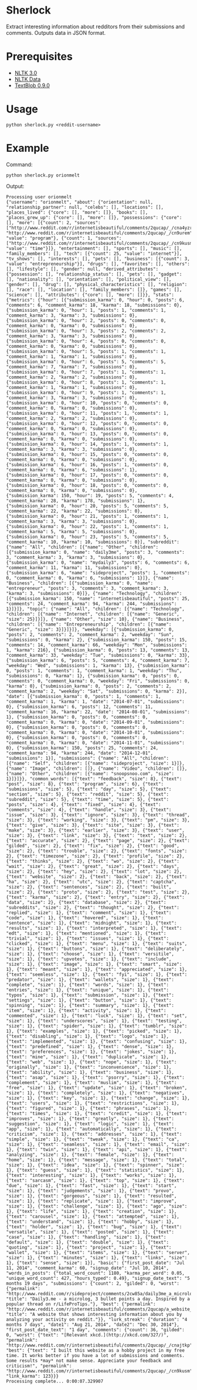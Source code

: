 Sherlock
========

Extract interesting information about redditors from their submissions and comments. Outputs data in JSON format.

Prerequisites
=============
* [NLTK 3.0](http://www.nltk.org/)
* [NLTK Data](http://www.nltk.org/data.html)
* [TextBlob 0.9.0](http://textblob.readthedocs.org/en/dev/)

Usage
=====
    python sherlock.py <reddit-username>
    
Example
======
Command:

    python sherlock.py orionmelt

Output:

    Processing user orionmelt
    {"username": "orionmelt", "about": {"orientation": null, "relationship_partner": null, "celebs": [], "locations": [], "places_lived": {"core": [], "more": []}, "books": [], "places_grew_up": {"core": [], "more": []}, "possessions": {"core": [], "more": [{"count": 2, "sources": ["http://www.reddit.com/r/internetisbeautiful/comments/2qucap/_/cna4yzr", "http://www.reddit.com/r/internetisbeautiful/comments/2qucap/_/cn9urem"], "value": "program"}, {"count": 1, "sources": ["http://www.reddit.com/r/internetisbeautiful/comments/2qucap/_/cn9kusm"], "value": "time"}]}, "entertainment": [], "sports": [], "music": [], "family_members": [], "tech": [{"count": 25, "value": "internet"}], "tv_shows": [], "interests": [], "pets": [], "business": [{"count": 3, "value": "entrepreneurship"}], "drugs": [], "favorites": [], "others": [], "lifestyle": [], "gender": null, "derived_attributes": {"possession": [], "relationship_status": [], "pets": [], "gadget": [], "nationality": [], "orientation": [], "political_view": [], "gender": [], "drug": [], "physical_characteristics": [], "religion": [], "race": [], "location": [], "family_members": []}, "games": [], "science": [], "attributes": {"core": [], "more": []}}, "stats": {"metrics": {"hour": [{"submission_karma": 0, "hour": 0, "posts": 6, "comments": 6, "comment_karma": 18, "karma": 18, "submissions": 0}, {"submission_karma": 0, "hour": 1, "posts": 1, "comments": 1, "comment_karma": 3, "karma": 3, "submissions": 0}, {"submission_karma": 0, "hour": 2, "posts": 0, "comments": 0, "comment_karma": 0, "karma": 0, "submissions": 0}, {"submission_karma": 0, "hour": 3, "posts": 2, "comments": 2, "comment_karma": 3, "karma": 3, "submissions": 0}, {"submission_karma": 0, "hour": 4, "posts": 0, "comments": 0, "comment_karma": 0, "karma": 0, "submissions": 0}, {"submission_karma": 0, "hour": 5, "posts": 1, "comments": 1, "comment_karma": 1, "karma": 1, "submissions": 0}, {"submission_karma": 0, "hour": 6, "posts": 5, "comments": 5, "comment_karma": 7, "karma": 7, "submissions": 0}, {"submission_karma": 0, "hour": 7, "posts": 1, "comments": 1, "comment_karma": 2, "karma": 2, "submissions": 0}, {"submission_karma": 0, "hour": 8, "posts": 1, "comments": 1, "comment_karma": 1, "karma": 1, "submissions": 0}, {"submission_karma": 0, "hour": 9, "posts": 1, "comments": 1, "comment_karma": 3, "karma": 3, "submissions": 0}, {"submission_karma": 0, "hour": 10, "posts": 0, "comments": 0, "comment_karma": 0, "karma": 0, "submissions": 0}, {"submission_karma": 0, "hour": 11, "posts": 1, "comments": 1, "comment_karma": 2, "karma": 2, "submissions": 0}, {"submission_karma": 0, "hour": 12, "posts": 0, "comments": 0, "comment_karma": 0, "karma": 0, "submissions": 0}, {"submission_karma": 0, "hour": 13, "posts": 0, "comments": 0, "comment_karma": 0, "karma": 0, "submissions": 0}, {"submission_karma": 0, "hour": 14, "posts": 1, "comments": 1, "comment_karma": 3, "karma": 3, "submissions": 0}, {"submission_karma": 0, "hour": 15, "posts": 0, "comments": 0, "comment_karma": 0, "karma": 0, "submissions": 0}, {"submission_karma": 6, "hour": 16, "posts": 1, "comments": 0, "comment_karma": 0, "karma": 6, "submissions": 1}, {"submission_karma": 0, "hour": 17, "posts": 0, "comments": 0, "comment_karma": 0, "karma": 0, "submissions": 0}, {"submission_karma": 0, "hour": 18, "posts": 0, "comments": 0, "comment_karma": 0, "karma": 0, "submissions": 0}, {"submission_karma": 150, "hour": 19, "posts": 5, "comments": 4, "comment_karma": 28, "karma": 178, "submissions": 1}, {"submission_karma": 0, "hour": 20, "posts": 5, "comments": 5, "comment_karma": 22, "karma": 22, "submissions": 0}, {"submission_karma": 0, "hour": 21, "posts": 1, "comments": 1, "comment_karma": 3, "karma": 3, "submissions": 0}, {"submission_karma": 0, "hour": 22, "posts": 1, "comments": 1, "comment_karma": 5, "karma": 5, "submissions": 0}, {"submission_karma": 0, "hour": 23, "posts": 5, "comments": 5, "comment_karma": 10, "karma": 10, "submissions": 0}], "subreddit": {"name": "All", "children": [{"name": "Other", "children": [{"submission_karma": 0, "name": "daily3me", "posts": 3, "comments": 3, "comment_karma": 3, "karma": 3, "submissions": 0}, {"submission_karma": 0, "name": "mydaily3", "posts": 6, "comments": 6, "comment_karma": 11, "karma": 11, "submissions": 0}, {"submission_karma": 6, "name": "sideproject", "posts": 1, "comments": 0, "comment_karma": 0, "karma": 6, "submissions": 1}]}, {"name": "Business", "children": [{"submission_karma": 0, "name": "entrepreneur", "posts": 3, "comments": 3, "comment_karma": 3, "karma": 3, "submissions": 0}]}, {"name": "Technology", "children": [{"submission_karma": 150, "name": "internetisbeautiful", "posts": 25, "comments": 24, "comment_karma": 94, "karma": 244, "submissions": 1}]}]}, "topic": {"name": "All", "children": [{"name": "Technology", "children": [{"name": "Internet", "children": [{"name": "Generic", "size": 25}]}]}, {"name": "Other", "size": 10}, {"name": "Business", "children": [{"name": "Entrepreneurship", "children": [{"name": "Generic", "size": 3}]}]}]}, "weekday": [{"submission_karma": 0, "posts": 2, "comments": 2, "comment_karma": 2, "weekday": "Sun", "submissions": 0, "karma": 2}, {"submission_karma": 150, "posts": 15, "comments": 14, "comment_karma": 66, "weekday": "Mon", "submissions": 1, "karma": 216}, {"submission_karma": 0, "posts": 13, "comments": 13, "comment_karma": 33, "weekday": "Tue", "submissions": 0, "karma": 33}, {"submission_karma": 6, "posts": 5, "comments": 4, "comment_karma": 7, "weekday": "Wed", "submissions": 1, "karma": 13}, {"submission_karma": 0, "posts": 1, "comments": 1, "comment_karma": 1, "weekday": "Thu", "submissions": 0, "karma": 1}, {"submission_karma": 0, "posts": 0, "comments": 0, "comment_karma": 0, "weekday": "Fri", "submissions": 0, "karma": 0}, {"submission_karma": 0, "posts": 2, "comments": 2, "comment_karma": 2, "weekday": "Sat", "submissions": 0, "karma": 2}], "date": [{"submission_karma": 0, "posts": 1, "comments": 1, "comment_karma": 1, "karma": 1, "date": "2014-07-01", "submissions": 0}, {"submission_karma": 6, "posts": 12, "comments": 11, "comment_karma": 16, "karma": 22, "date": "2014-08-01", "submissions": 1}, {"submission_karma": 0, "posts": 0, "comments": 0, "comment_karma": 0, "karma": 0, "date": "2014-09-01", "submissions": 0}, {"submission_karma": 0, "posts": 0, "comments": 0, "comment_karma": 0, "karma": 0, "date": "2014-10-01", "submissions": 0}, {"submission_karma": 0, "posts": 0, "comments": 0, "comment_karma": 0, "karma": 0, "date": "2014-11-01", "submissions": 0}, {"submission_karma": 150, "posts": 25, "comments": 24, "comment_karma": 94, "karma": 244, "date": "2014-12-01", "submissions": 1}], "submissions": {"name": "All", "children": [{"name": "Self", "children": [{"name": "sideproject", "size": 1}]}, {"name": "Image", "children": []}, {"name": "Video", "children": []}, {"name": "Other", "children": [{"name": "snoopsnoo.com", "size": 1}]}]}}, "common_words": [{"text": "feedback", "size": 8}, {"text": "post", "size": 8}, {"text": "program", "size": 6}, {"text": "submissions", "size": 5}, {"text": "day", "size": 5}, {"text": "section", "size": 5}, {"text": "reddit", "size": 5}, {"text": "subreddit", "size": 5}, {"text": "time", "size": 5}, {"text": "posts", "size": 4}, {"text": "fixed", "size": 4}, {"text": "comments", "size": 4}, {"text": "handle", "size": 3}, {"text": "issue", "size": 3}, {"text": "ignore", "size": 3}, {"text": "thread", "size": 3}, {"text": "working", "size": 3}, {"text": "pm", "size": 3}, {"text": "give", "size": 3}, {"text": "site", "size": 3}, {"text": "make", "size": 3}, {"text": "earlier", "size": 3}, {"text": "user", "size": 3}, {"text": "link", "size": 3}, {"text": "text", "size": 2}, {"text": "accurate", "size": 2}, {"text": "page", "size": 2}, {"text": "gilded", "size": 2}, {"text": "fix", "size": 2}, {"text": "good", "size": 2}, {"text": "trouble", "size": 2}, {"text": "fonts", "size": 2}, {"text": "timezone", "size": 2}, {"text": "profile", "size": 2}, {"text": "thinks", "size": 2}, {"text": "wo", "size": 2}, {"text": "wait", "size": 2}, {"text": "great", "size": 2}, {"text": "days", "size": 2}, {"text": "hey", "size": 2}, {"text": "lot", "size": 2}, {"text": "website", "size": 2}, {"text": "back", "size": 2}, {"text": "ha", "size": 2}, {"text": "utc", "size": 2}, {"text": "captcha", "size": 2}, {"text": "sentences", "size": 2}, {"text": "built", "size": 2}, {"text": "proto", "size": 2}, {"text": "test", "size": 2}, {"text": "karma", "size": 2}, {"text": "entry", "size": 2}, {"text": "data", "size": 2}, {"text": "database", "size": 2}, {"text": "subreddits", "size": 2}, {"text": "thought", "size": 2}, {"text": "replied", "size": 1}, {"text": "comment", "size": 1}, {"text": "code", "size": 1}, {"text": "hovered", "size": 1}, {"text": "sentence", "size": 1}, {"text": "midnight", "size": 1}, {"text": "results", "size": 1}, {"text": "interpreted", "size": 1}, {"text": "edt", "size": 1}, {"text": "mentioned", "size": 1}, {"text": "trivial", "size": 1}, {"text": "issues", "size": 1}, {"text": "clicked", "size": 1}, {"text": "menu", "size": 1}, {"text": "suits", "size": 1}, {"text": "buttons", "size": 1}, {"text": "deliberately", "size": 1}, {"text": "choose", "size": 1}, {"text": "versitile", "size": 1}, {"text": "upvotes", "size": 1}, {"text": "include", "size": 1}, {"text": "image", "size": 1}, {"text": "smart", "size": 1}, {"text": "meant", "size": 1}, {"text": "appreciated", "size": 1}, {"text": "seemless", "size": 1}, {"text": "fyi", "size": 1}, {"text": "predator", "size": 1}, {"text": "wallets", "size": 1}, {"text": "complete", "size": 1}, {"text": "words", "size": 1}, {"text": "entries", "size": 1}, {"text": "unique", "size": 1}, {"text": "typos", "size": 1}, {"text": "submission", "size": 1}, {"text": "settings", "size": 1}, {"text": "button", "size": 1}, {"text": "spinning", "size": 1}, {"text": "summary", "size": 1}, {"text": "item", "size": 1}, {"text": "activity", "size": 1}, {"text": "commented", "size": 1}, {"text": "luck", "size": 1}, {"text": "set", "size": 1}, {"text": "underscores", "size": 1}, {"text": "testing", "size": 1}, {"text": "spider", "size": 1}, {"text": "tumblr", "size": 1}, {"text": "examples", "size": 1}, {"text": "picked", "size": 1}, {"text": "disabling", "size": 1}, {"text": "logo", "size": 1}, {"text": "implemented", "size": 1}, {"text": "confusing", "size": 1}, {"text": "predefined", "size": 1}, {"text": "dense", "size": 1}, {"text": "preferences", "size": 1}, {"text": "jokes", "size": 1}, {"text": "mine", "size": 1}, {"text": "duplicate", "size": 1}, {"text": "web", "size": 1}, {"text": "nope", "size": 1}, {"text": "originally", "size": 1}, {"text": "inconvenience", "size": 1}, {"text": "ability", "size": 1}, {"text": "business", "size": 1}, {"text": "asap", "size": 1}, {"text": "psorry", "size": 1}, {"text": "complement", "size": 1}, {"text": "muslim", "size": 1}, {"text": "free", "size": 1}, {"text": "update", "size": 1}, {"text": "broken", "size": 1}, {"text": "completely", "size": 1}, {"text": "negatives", "size": 1}, {"text": "key", "size": 1}, {"text": "change", "size": 1}, {"text": "users", "size": 1}, {"text": "restrictions", "size": 1}, {"text": "figured", "size": 1}, {"text": "phrases", "size": 1}, {"text": "times", "size": 1}, {"text": "credit", "size": 1}, {"text": "improves", "size": 1}, {"text": "greatly", "size": 1}, {"text": "suggestion", "size": 1}, {"text": "logic", "size": 1}, {"text": "app", "size": 1}, {"text": "automatically", "size": 1}, {"text": "criticism", "size": 1}, {"text": "addresses", "size": 1}, {"text": "simple", "size": 1}, {"text": "tweak", "size": 1}, {"text": "ca", "size": 1}, {"text": "seamless", "size": 1}, {"text": "email", "size": 1}, {"text": "twin", "size": 1}, {"text": "api", "size": 1}, {"text": "analyzing", "size": 1}, {"text": "female", "size": 1}, {"text": "home", "size": 1}, {"text": "message", "size": 1}, {"text": "total", "size": 1}, {"text": "idea", "size": 1}, {"text": "spinner", "size": 1}, {"text": "guess", "size": 1}, {"text": "statistics", "size": 1}, {"text": "interesting", "size": 1}, {"text": "works", "size": 1}, {"text": "sarcasm", "size": 1}, {"text": "top", "size": 1}, {"text": "due", "size": 1}, {"text": "fast", "size": 1}, {"text": "start", "size": 1}, {"text": "judgements", "size": 1}, {"text": "provo", "size": 1}, {"text": "gorgeous", "size": 1}, {"text": "resulted", "size": 1}, {"text": "replicate", "size": 1}, {"text": "improve", "size": 1}, {"text": "challenge", "size": 1}, {"text": "ago", "size": 1}, {"text": "life", "size": 1}, {"text": "creation", "size": 1}, {"text": "carousel", "size": 1}, {"text": "attempted", "size": 1}, {"text": "understand", "size": 1}, {"text": "hobby", "size": 1}, {"text": "holder", "size": 1}, {"text": "bug", "size": 1}, {"text": "versatile", "size": 1}, {"text": "posted", "size": 1}, {"text": "case", "size": 1}, {"text": "handling", "size": 1}, {"text": "default", "size": 1}, {"text": "double", "size": 1}, {"text": "quoting", "size": 1}, {"text": "project", "size": 1}, {"text": "wallet", "size": 1}, {"text": "items", "size": 1}, {"text": "server", "size": 1}, {"text": "minutes", "size": 1}, {"text": "links", "size": 1}, {"text": "sense", "size": 1}], "basic": {"first_post_date": "Jul 11, 2014", "comment_karma": 60, "signup_date": "Jul 10, 2014", "words_in_posts": {"total_word_count": 1180, "karma_per_word": 0.05, "unique_word_count": 427, "hours_typed": 0.49}, "signup_date_text": "5 months 19 days", "submissions": {"count": 2, "gilded": 0, "worst": {"permalink": "http://www.reddit.com/r/sideproject/comments/2cw85a/daily3me_a_microlog_3_bullet_points_a_day/", "title": "Daily3.me - a microlog, 3 bullet points a day. Inspired by a popular thread on r/LifeProTips."}, "best": {"permalink": "http://www.reddit.com/r/internetisbeautiful/comments/2qucap/a_website_that_shows_interesting_information/", "title": "A website that shows interesting information about you by analyzing your activity on reddit."}}, "lurk_streak": {"duration": "4 months 7 days", "date1": "Aug 21, 2014", "date2": "Dec 30, 2014"}, "first_post_date_text": "1 day", "comments": {"count": 36, "gilded": 0, "worst": {"text": "[Relevant xkcd.](http://xkcd.com/327/)", "permalink": "http://www.reddit.com/r/internetisbeautiful/comments/2qucap/_/cnajtkp"}, "best": {"text": "I built this website as a hobby project in my free time. It works better if you have a lot of submissions and comments. Some results *may* not make sense. Appreciate your feedback and criticism!", "permalink": "http://www.reddit.com/r/internetisbeautiful/comments/2qucap/_/cn9kusm"}}, "link_karma": 123}}}
    Processing complete... 0:00:07.329907


